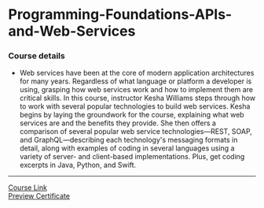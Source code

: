 # Programming-Foundations-APIs-and-Web-Services

### Course details

- Web services have been at the core of modern application architectures for many years. Regardless of what language or platform a developer is using, grasping how web services work and how to implement them are critical skills. In this course, instructor Kesha Williams steps through how to work with several popular technologies to build web services. Kesha begins by laying the groundwork for the course, explaining what web services are and the benefits they provide. She then offers a comparison of several popular web service technologies—REST, SOAP, and GraphQL—describing each technology's messaging formats in detail, along with examples of coding in several languages using a variety of server- and client-based implementations. Plus, get coding excerpts in Java, Python, and Swift.

---

[Course Link](https://www.linkedin.com/learning/programming-foundations-apis-and-web-services?resume=false)
<br>[Preview Certificate](https://raw.githubusercontent.com/osb910/Kalbonyan-Elmarsos/2f75c019ff381d96d051e35c8056f5b748c9da9e/01-LinkedIn-Learning/08_Programming-Foundations-APIs-and-Web-Services/CertificateOfCompletion_Programming%20Foundations%20APIs%20and%20Web%20Services.pdf)
